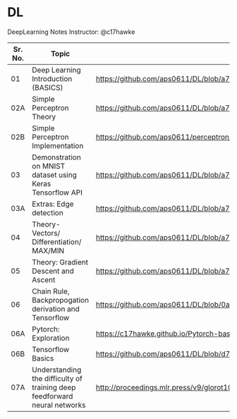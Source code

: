# DL
DeepLearning Notes
Instructor: @c17hawke

| Sr. No. | Topic                                                      | Link                                                         |
| ------- | ---------------------------------------------------------- | ------------------------------------------------------------ |
| 01      | Deep Learning Introduction (BASICS)                        | https://github.com/aps0611/DL/blob/a7539a536aa8df0bab47d52f551cc1cbeec81198/DL_INTRO_part1.ipynb |
| 02A     | Simple Perceptron Theory                                   | https://github.com/aps0611/DL/blob/a7539a536aa8df0bab47d52f551cc1cbeec81198/Day-02_DL_FSDS.pdf |
| 02B     | Simple Perceptron Implementation                           | https://github.com/aps0611/perceptron_implementation/blob/8018be2c0a4a177229e340367b55bf8cb10eb362/research_env/perceptron%20implementation.ipynb |
| 03      | Demonstration on MNIST dataset using Keras Tensorflow  API | https://github.com/aps0611/DL/blob/a7539a536aa8df0bab47d52f551cc1cbeec81198/Day03_demo_tf_keras.ipynb |
| 03A     | Extras: Edge detection <sobel filter>                      | https://github.com/aps0611/DL/blob/a7539a536aa8df0bab47d52f551cc1cbeec81198/day03_edge_detection.ipynb |
| 04      | Theory- Vectors/ Differentiation/ MAX/MIN                  | https://github.com/aps0611/DL/blob/a7539a536aa8df0bab47d52f551cc1cbeec81198/Day-04_vectors_differentiation_maxima_minima.pdf |
| 05      | Theory: Gradient Descent and Ascent                        | https://github.com/aps0611/DL/blob/a7539a536aa8df0bab47d52f551cc1cbeec81198/Day-05_gradient_descent_ascent_theory.pdf |
|  06     | Chain Rule, Backpropogation derivation and Tensorflow      | https://github.com/aps0611/DL/blob/0a3aee85d8449c921edbdae88920b85b246ee657/Day-06_backpropogation_chainrule_basics.pdf                                                            |
|  06A    | Pytorch: Exploration                                       | https://c17hawke.github.io/Pytorch-basics/                   |
|  06B    | Tensorflow Basics                                          | https://github.com/aps0611/DL/blob/d70a00be1a73f9f7b6d74ffee5db5115dd7413b1/TensorFlow.ipynb     |
|  07A    | Understanding the difficulty of training deep feedforward neural networks | http://proceedings.mlr.press/v9/glorot10a/glorot10a.pdf |



